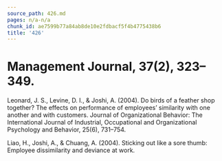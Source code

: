 ```yaml
---
source_path: 426.md
pages: n/a-n/a
chunk_id: ae7599b77a84ab8de10e2fdbacf5f4b4775438b6
title: '426'
---
```

# Management Journal, 37(2), 323–349.

Leonard, J. S., Levine, D. I., & Joshi, A. (2004). Do birds of a feather shop together? The effects on performance of employees’ similarity with one another and with customers. Journal of Organizational Behavior: The International Journal of Industrial, Occupational and Organizational Psychology and Behavior, 25(6), 731–754.

Liao, H., Joshi, A., & Chuang, A. (2004). Sticking out like a sore thumb: Employee dissimilarity and deviance at work.
